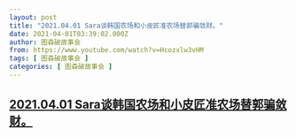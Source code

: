 ```yaml
---
layout: post
title: "2021.04.01 Sara谈韩国农场和小皮匠准农场替郭骗敛财。"
date: 2021-04-01T03:39:02.000Z
author: 图森破故事会
from: https://www.youtube.com/watch?v=Hcozxlw3vHM
tags: [ 图森破故事会 ]
categories: [ 图森破故事会 ]
---
```

<!--1617248342000-->
[2021.04.01 Sara谈韩国农场和小皮匠准农场替郭骗敛财。](https://www.youtube.com/watch?v=Hcozxlw3vHM)
------

<div>

</div>
